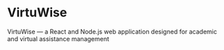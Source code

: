 # VirtuWise
VirtuWise — a React and Node.js web application designed for academic and virtual assistance management
